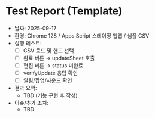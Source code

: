 ﻿# Test Report (Template)

- 날짜: 2025-09-17
- 환경: Chrome 128 / Apps Script 스테이징 웹앱 / 샘플 CSV
- 실행 테스트:
  - [ ] CSV 로드 및 핸드 선택
  - [ ] 완료 버튼 → updateSheet 호출
  - [ ] 편집 버튼 → status 미완료
  - [ ] verifyUpdate 응답 확인
  - [ ] 알림/팝업/사운드 확인
- 결과 요약:
  - TBD (기능 구현 후 작성)
- 이슈/추가 조치:
  - TBD
